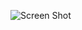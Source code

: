 ![Screen Shot]([https://example.com/your-image.jpg](https://raw.githubusercontent.com/mehedihasan9339/QRCodeDemoApp/master/QRCodeDemoApp/wwwroot/Screenshot_6.png)https://raw.githubusercontent.com/mehedihasan9339/QRCodeDemoApp/master/QRCodeDemoApp/wwwroot/Screenshot_6.png)

